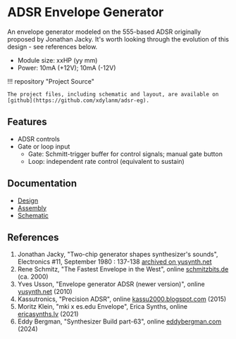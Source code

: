 # ADSR Envelope Generator

An envelope generator modeled on the 555-based ADSR originally proposed by Jonathan Jacky. It's worth looking through the evolution of this design - see references below. 

* Module size: xxHP (yy mm)
* Power: 10mA (+12V); 10mA (-12V)

!!! repository "Project Source"

    The project files, including schematic and layout, are available on [github](https://github.com/xdylanm/adsr-eg).

## Features

* ADSR controls
* Gate or loop input
    * Gate: Schmitt-trigger buffer for control signals; manual gate button
    * Loop: independent rate control (equivalent to sustain)

## Documentation

* [Design](theory.md)
* [Assembly](assembly.md)
* [Schematic](assets/schematic.pdf)

## References

1. Jonathan Jacky, "Two-chip generator shapes synthesizer's sounds", Electronics #11, September 1980 : 137-138 [archived on yusynth.net](https://yusynth.net/archives/Electronics/J-Jacky-ADSR-1980.pdf>)
2. Rene Schmitz, "The Fastest Envelope in the West", online [schmitzbits.de](https://www.schmitzbits.de/adsr.html) (ca. 2000) 
3. Yves Usson, "Envelope generator ADSR (newer version)", online [yusynth.net](https://yusynth.net/Modular/EN/ADSR/index_new.html) (2010)
4. Kassutronics, "Precision ADSR", online [kassu2000.blogspot.com](https://kassu2000.blogspot.com/2015/05/precision-adsr.html) (2015)
5. Moritz Klein, "mki x es.edu Envelope", Erica Synths, online [ericasynths.lv](https://www.ericasynths.lv/media/EG_MANUAL_v3.pdf) (2021)
6. Eddy Bergman, "Synthesizer Build part-63", online [eddybergman.com](https://www.eddybergman.com/2024/12/ADSR%20Rene%20Schmitz.html) (2024)



